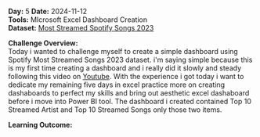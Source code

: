 **Day:** 5 
**Date:** 2024-11-12  
**Tools:** MIcrosoft Excel Dashboard Creation  
**Dataset:** [Most Streamed Spotify Songs 2023](https://www.kaggle.com/datasets/nelgiriyewithana/top-spotify-songs-2023)

**Challenge Overview:**  
Today i wanted to challenge myself to create a simple dashboard using Spotify Most Streamed Songs 2023 dataset. i'm saying simple because this is my first time creating a dashboard and i really did it slowly and steady following this video on [Youtube](https://www.youtube.com/watch?v=MTlQvyNQ3PM). With the experience i got today i want to dedicate my remaining five days in excel practice more on creating dashaboards to perfect my skills and bring out aesthetic excel dashaboard before i move into Power BI tool.
The dashboard i created contained Top 10 Streamed Artist and Top 10 Streamed Songs only those two items.

**Learning Outcome:**  


